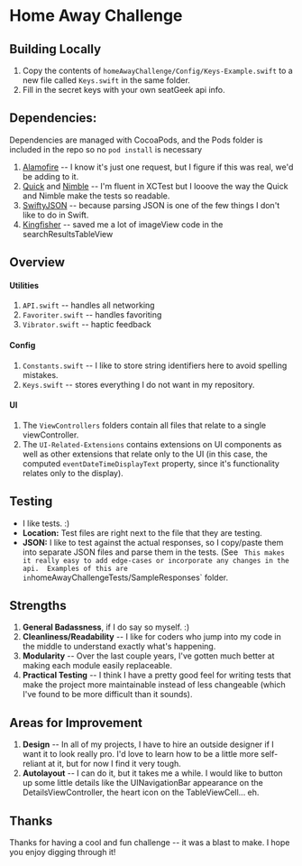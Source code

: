 # Home Away Challenge	


## Building Locally

1. Copy the contents of `homeAwayChallenge/Config/Keys-Example.swift` to a new file called `Keys.swift` in the same folder.  
2. Fill in the secret keys with your own seatGeek api info.

## Dependencies:
Dependencies are managed with CocoaPods, and the Pods folder is included in the repo so no `pod install` is necessary

1. [Alamofire](https://github.com/Alamofire/Alamofire) -- I know it's just one request, but I figure if this was real, we'd be adding to it.
2. [Quick](https://github.com/Quick/Quick) and [Nimble](https://github.com/Quick/Nimble) -- I'm fluent in XCTest but I looove the way the Quick and Nimble make the tests so readable.
3. [SwiftyJSON](https://github.com/SwiftyJSON/SwiftyJSON) -- because parsing JSON is one of the few things I don't like to do in Swift.
4. [Kingfisher](https://github.com/onevcat/Kingfisher) -- saved me a lot of imageView code in the searchResultsTableView

## Overview

#### Utilities
1. `API.swift` -- handles all networking 
2. `Favoriter.swift` -- handles favoriting
3.	`Vibrator.swift` -- haptic feedback
 
#### Config
1. `Constants.swift` -- I like to store string identifiers here to avoid spelling mistakes.
2. `Keys.swift` -- stores everything I do not want in my repository.

#### UI
1. The `ViewControllers` folders contain all files that relate to a single viewController.
2. The `UI-Related-Extensions` contains extensions on UI components as well as other extensions that relate only to the UI (in this case, the computed `eventDateTimeDisplayText` property, since it's functionality relates only to the display).


## Testing

* I like tests.  :)
* **Location:** Test files are right next to the file that they are testing.
* **JSON:** I like to test against the actual responses, so I copy/paste them into separate JSON files and parse them in the tests. (See `  This makes it really easy to add edge-cases or incorporate any changes in the api.  Examples of this are in `homeAwayChallengeTests/SampleResponses` folder.


## Strengths
1. **General Badassness**, if I do say so myself. :)
2. **Cleanliness/Readability** -- I like for coders who jump into my code in the middle to understand exactly what's happening.
3. **Modularity** -- Over the last couple years, I've gotten much better at making each module easily replaceable.
4. **Practical Testing** -- I think I have a pretty good feel for writing tests that make the project more maintainable instead of less changeable (which I've found to be more difficult than it sounds).

## Areas for Improvement
1. **Design** -- In all of my projects, I have to hire an outside designer if I want it to look really pro.  I'd love to learn how to be a little more self-reliant at it, but for now I find it very tough.
2. **Autolayout** -- I can do it, but it takes me a while.  I would like to button up some little details like the UINavigationBar appearance on the DetailsViewController, the heart icon on the TableViewCell... eh.

## Thanks

Thanks for having a cool and fun challenge -- it was a blast to make.  I hope you enjoy digging through it!
